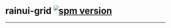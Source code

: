 # rainui-grid [![spm version](http://spmjs.io/badge/rainui-grid)](http://spmjs.io/package/rainui-grid)

---

